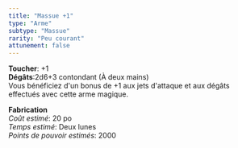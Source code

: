 ```yaml
---
title: "Massue +1"
type: "Arme"
subtype: "Massue"
rarity: "Peu courant"
attunement: false
---
```

**Toucher**: +1  
**Dégâts**:2d6+3 contondant (À deux mains)  
Vous bénéficiez d'un bonus de +1 aux jets d'attaque et aux dégâts effectués avec cette arme magique.  

**Fabrication**  
*Coût estimé*: 20 po  
*Temps estimé*: Deux lunes  
*Points de pouvoir estimés*: 2000  
